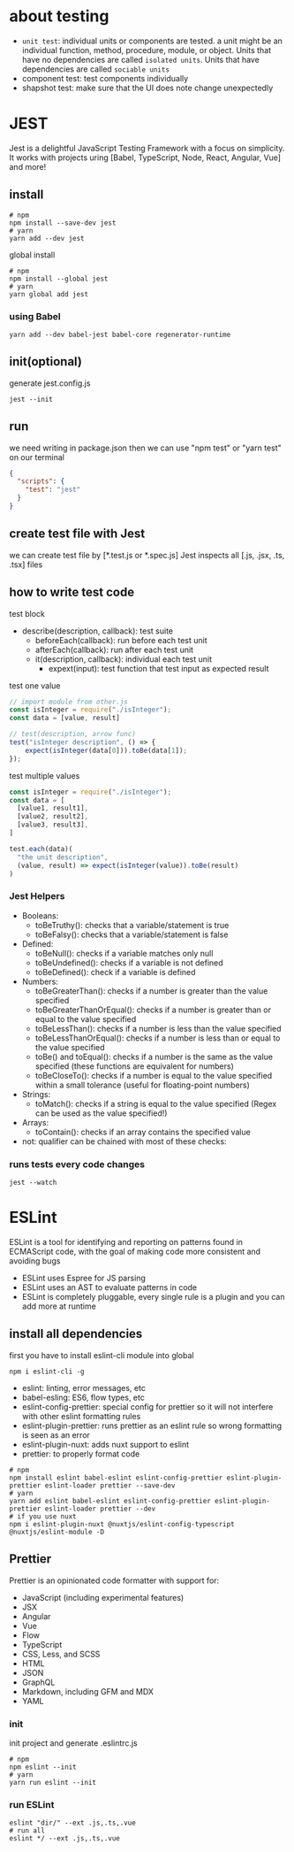 
# about testing

- `unit test`: individual units or components are tested. a unit might be an individual function, method, procedure, module, or object. Units that have no dependencies are called `isolated units`. Units that have dependencies are called `sociable units`
- component test: test components individually
- shapshot test: make sure that the UI does note change unexpectedly


# JEST

Jest is a delightful JavaScript Testing Framework with a focus on simplicity.
It works with projects uring [Babel, TypeScript, Node, React, Angular, Vue] and more!


## install

```shell
# npm
npm install --save-dev jest
# yarn
yarn add --dev jest
```

global install

```shell
# npm
npm install --global jest
# yarn
yarn global add jest
```

### using Babel

```shell
yarn add --dev babel-jest babel-core regenerator-runtime
```

## init(optional)

generate jest.config.js

```shell
jest --init
```

## run

we need writing in package.json then we can use "npm test" or "yarn test" on our terminal

```json
{
  "scripts": {
    "test": "jest"
  }
}
```

## create test file with Jest

we can create test file by [*.test.js or *.spec.js]
Jest inspects all [.js, .jsx, .ts, .tsx] files

## how to write test code

test block
- describe(description, callback): test suite
  - beforeEach(callback): run before each test unit
  - afterEach(callback): run after each test unit
  - it(description, callback): individual each test unit
    - expext(input): test function that test input as expected result

test one value
```js
// import module from other.js
const isInteger = require("./isInteger");
const data = [value, result]

// test(description, arrow func)
test("isInteger description", () => {
    expect(isInteger(data[0])).toBe(data[1]);
});
```

test multiple values
```js
const isInteger = require("./isInteger");
const data = [
  [value1, result1],
  [value2, result2],
  [value3, result3],
]

test.each(data)(
  "the unit description",
  (value, result) => expect(isInteger(value)).toBe(result)
)
```

### Jest Helpers

- Booleans:
  - toBeTruthy(): checks that a variable/statement is true
  - toBeFalsy(): checks that a variable/statement is false
- Defined:
  - toBeNull(): checks if a variable matches only null
  - toBeUndefined(): checks if a variable is not defined
  - toBeDefined(): check if a variable is defined
- Numbers:
  - toBeGreaterThan(): checks if a number is greater than the value specified
  - toBeGreaterThanOrEqual(): checks if a number is greater than or equal to the value specified
  - toBeLessThan(): checks if a number is less than the value specified
  - toBeLessThanOrEqual(): checks if a number is less than or equal to the value specified
  - toBe() and toEqual(): checks if a number is the same as the value specified (these functions are equivalent for numbers)
  - toBeCloseTo(): checks if a number is equal to the value specified within a small tolerance (useful for floating-point numbers)
- Strings:
  - toMatch(): checks if a string is equal to the value specified (Regex can be used as the value specified!)
- Arrays:
  - toContain(): checks if an array contains the specified value
- not: qualifier can be chained with most of these checks:

### runs tests every code changes

```shell
jest --watch
```

# ESLint

ESLint is a tool for identifying and reporting on patterns found in ECMAScript code, with the goal of making code more consistent and avoiding bugs

- ESLint uses Espree for JS parsing
- ESLint uses an AST to evaluate patterns in code
- ESLint is completely pluggable, every single rule is a plugin and you can add more at runtime

## install all dependencies

first you have to install eslint-cli module into global
```shell
npm i eslint-cli -g
```

- eslint: linting, error messages, etc
- babel-esling: ES6, flow types, etc
- eslint-config-prettier: special config for prettier so it will not interfere with other eslint formatting rules
- eslint-plugin-prettier: runs prettier as an eslint rule so wrong formatting is seen as an error
- eslint-plugin-nuxt: adds nuxt support to eslint
- prettier: to properly format code

```shell
# npm
npm install eslint babel-eslint eslint-config-prettier eslint-plugin-prettier eslint-loader prettier --save-dev
# yarn
yarn add eslint babel-eslint eslint-config-prettier eslint-plugin-prettier eslint-loader prettier --dev
# if you use nuxt
npm i eslint-plugin-nuxt @nuxtjs/eslint-config-typescript @nuxtjs/eslint-module -D
```

## Prettier

Prettier is an opinionated code formatter with support for:

- JavaScript (including experimental features)
- JSX
- Angular
- Vue
- Flow
- TypeScript
- CSS, Less, and SCSS
- HTML
- JSON
- GraphQL
- Markdown, including GFM and MDX
- YAML

### init

init project and generate .eslintrc.js

```shell
# npm
npm eslint --init
# yarn
yarn run eslint --init
```

### run ESLint

```shell
eslint "dir/" --ext .js,.ts,.vue
# run all
eslint */ --ext .js,.ts,.vue
```


